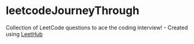 # leetcodeJourneyThrough
Collection of LeetCode questions to ace the coding interview! - Created using [LeetHub](https://github.com/QasimWani/LeetHub)
